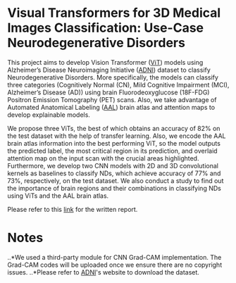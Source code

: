 # Visual Transformers for 3D Medical Images Classification: Use-Case Neurodegenerative Disorders
This project aims to develop Vision Transformer ([ViT](https://arxiv.org/abs/2010.11929)) models using Alzheimer’s Disease Neuroimaging Initiative ([ADNI](https://adni.loni.usc.edu/)) dataset to classify Neurodegenerative Disorders. More specifically, the models can classify three categories (Cognitively Normal (CN), Mild Cognitive Impairment (MCI), Alzheimer’s Disease (AD)) using brain Fluorodeoxyglucose (18F-FDG) Positron Emission Tomography (PET) scans. Also, we take advantage of Automated Anatomical Labeling ([AAL](https://www.sciencedirect.com/science/article/abs/pii/S1053811901909784)) brain atlas and attention maps to develop explainable models.

We propose three ViTs, the best of which obtains an accuracy of 82% on the test dataset with the help of transfer learning. Also, we encode the AAL brain atlas information into the best performing ViT, so the model outputs the predicted label, the most critical region in its prediction, and overlaid attention map on the input scan with the crucial areas highlighted. Furthermore, we develop two CNN models with 2D and 3D convolutional kernels as baselines to classify NDs, which achieve accuracy of 77% and 73%, respectively, on the test dataset. We also conduct a study to find out the importance of brain regions and their combinations in classifying NDs using ViTs and the AAL brain atlas.

Please refer to this [link](http://urn.kb.se/resolve?urn=urn:nbn:se:hh:diva-47250) for the written report.

# Notes
..*We used a third-party module for CNN Grad-CAM implementation. The Grad-CAM codes will be uploaded once we ensure there are no copyright issues.
..*Please refer to [ADNI](https://adni.loni.usc.edu/)'s website to download the dataset.
